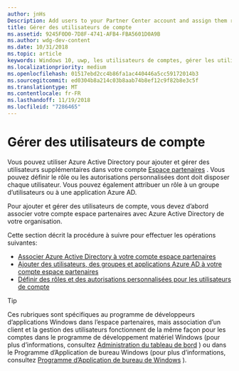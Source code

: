 ```yaml
---
author: jnHs
Description: Add users to your Partner Center account and assign them roles with specific permissions.
title: Gérer des utilisateurs de compte
ms.assetid: 9245F0D0-7D8F-4741-AFB4-FBA5601D0A9B
ms.author: wdg-dev-content
ms.date: 10/31/2018
ms.topic: article
keywords: Windows 10, uwp, les utilisateurs de comptes, gérer les utilisateurs, azure ad, multiutilisateur, plusieurs utilisateurs
ms.localizationpriority: medium
ms.openlocfilehash: 01517ebd2cc4b86fa1ac440446a5cc59172014b3
ms.sourcegitcommit: ed0304b8a214c03b8aab74b8ef12c9f82b8e3c5f
ms.translationtype: MT
ms.contentlocale: fr-FR
ms.lasthandoff: 11/19/2018
ms.locfileid: "7286465"
---
```

# <a name="manage-account-users"></a>Gérer des utilisateurs de compte

Vous pouvez utiliser Azure Active Directory pour ajouter et gérer des utilisateurs supplémentaires dans votre compte [Espace partenaires](https://partner.microsoft.com/dashboard) . Vous pouvez définir le rôle ou les autorisations personnalisées dont doit disposer chaque utilisateur. Vous pouvez également attribuer un rôle à un groupe d’utilisateurs ou à une application Azure AD.

Pour ajouter et gérer des utilisateurs de compte, vous devez d’abord associer votre compte espace partenaires avec Azure Active Directory de votre organisation. 

Cette section décrit la procédure à suivre pour effectuer les opérations suivantes:

-   [Associer Azure Active Directory à votre compte espace partenaires](associate-azure-ad-with-dev-center.md)
-   [Ajouter des utilisateurs, des groupes et applications Azure AD à votre compte espace partenaires](add-users-groups-and-azure-ad-applications.md)
-   [Définir des rôles et des autorisations personnalisées pour les utilisateurs de compte](set-custom-permissions-for-account-users.md)

> [!TIP]
> Ces rubriques sont spécifiques au programme de développeurs d’applications Windows dans l’espace partenaires, mais association d’un client et la gestion des utilisateurs fonctionnent de la même façon pour les comptes dans le programme de développement matériel Windows (pour plus d’informations, consultez [Administration du tableau de bord](https://docs.microsoft.com/windows-hardware/drivers/dashboard/dashboard-administration) ) ou dans le Programme d’Application de bureau Windows (pour plus d’informations, consultez [Programme d’Application de bureau de Windows](https://docs.microsoft.com/windows/desktop/appxpkg/windows-desktop-application-program#add-and-manage-account-users) ).
